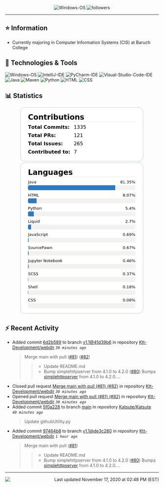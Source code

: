 <div align="center">
    <img 
        src="https://img.shields.io/badge/OS-Windows-informational?style=for-the-badge&color=3278be"
        alt="Windows-OS">
    <img 
        src="https://img.shields.io/github/followers/katsute?color=3278be&style=for-the-badge"
        alt="followers">
</div>

<hr>

## ⭐ Information

 - Currently majoring in Computer Information Systems (CIS) at Baruch College

## 🔧 Technologies & Tools

<img 
    src="https://img.shields.io/badge/OS-Windows-informational?style=flat-square&color=3278be"
    alt="Windows-OS">
<img 
    src="https://img.shields.io/badge/Editor-IntelliJ_IDEA-informational?style=flat-square&logo=intellij-idea&logoColor=white&color=3278be"
    alt="IntelliJ-IDE">
<img 
    src="https://img.shields.io/badge/Editor-PyCharm-informational?style=flat-square&logo=pycharm&logoColor=white&color=3278be"
    alt="PyCharm-IDE">
<img 
    src="https://img.shields.io/badge/Editor-Visual_Studio_Code-informational?style=flat-square&logo=Visual-Studio-Code&logoColor=white&color=3278be"
    alt="Visual-Studio-Code-IDE">
<img 
    src="https://img.shields.io/badge/Code-Java-informational?style=flat-square&logo=java&logoColor=white&color=3278be"
    alt="Java">
<img 
    src="https://img.shields.io/badge/Tools-Maven-informational?style=flat-square&logo=apache-maven&logoColor=white&color=3278be"
    alt="Maven">
<img 
    src="https://img.shields.io/badge/Code-Python-informational?style=flat-square&logo=python&logoColor=white&color=3278be"
    alt="Python">
<img 
    src="https://img.shields.io/badge/Code-HTML-informational?style=flat-square&logo=html5&logoColor=white&color=3278be"
    alt="HTML">
<img 
    src="https://img.shields.io/badge/Code-CSS-informational?style=flat-square&logo=css-wizardry&logoColor=white&color=3278be"
    alt="CSS">

## 📊 Statistics
<div align="center">
    <a href="https://github.com/Katsute/">
        <img src="https://github.com/Katsute/Katsute/blob/main/contributions.png">
    </a>
    <a href="https://github.com/Katsute/">
        <img src="https://github.com/Katsute/Katsute/blob/main/languages.png">
    </a>
</div>

## ⚡ Recent Activity

 - Added commit [6d2b589](https://github.com/Ktt-Development/webdir/commit/6d2b5892ceb5fd818b2973dca642f9b7a0c550a7) to branch [v1.1@41d39b6](https://github.com/Ktt-Development/webdir/tree/v1.1@41d39b6) in repository [Ktt-Development/webdir](https://github.com/Ktt-Development/webdir)  *`30 minutes ago`*
   > Merge main with pull ([#81](https://github.com/Ktt-Development/webdir/issues/81)) ([#82](https://github.com/Ktt-Development/webdir/issues/82))
   >  > * Update README.md
   >  > * Bump simplehttpserver from 4.1.0 to 4.2.0 ([#80](https://github.com/Ktt-Development/webdir/issues/80))
   >  > Bumps [simplehttpserver](https://github.com/Ktt-Development/simplehttpserver) from 4.1.0 to 4.2.0.…
 - Closed pull request [Merge main with pull (#81) (#82)](https://github.com/Ktt-Development/webdir/pull/82) in repository [Ktt-Development/webdir](https://github.com/Ktt-Development/webdir)  *`30 minutes ago`*
 - Opened pull request [Merge main with pull (#81) (#82)](https://github.com/Ktt-Development/webdir/pull/82) in repository [Ktt-Development/webdir](https://github.com/Ktt-Development/webdir)  *`30 minutes ago`*
 - Added commit [5f0a228](https://github.com/Katsute/Katsute/commit/5f0a2281a7229e12c188f23c87a40cf760d8601f) to branch [main](https://github.com/Katsute/Katsute/tree/main) in repository [Katsute/Katsute](https://github.com/Katsute/Katsute)  *`40 minutes ago`*
   > Update githubUtility.py
 - Added commit [97464b8](https://github.com/Ktt-Development/webdir/commit/97464b8d6c5707ed1eccdfd28d22d0893178b0ab) to branch [v1.1@de3c280](https://github.com/Ktt-Development/webdir/tree/v1.1@de3c280) in repository [Ktt-Development/webdir](https://github.com/Ktt-Development/webdir)  *`1 hour ago`*
   > Merge main with pull ([#81](https://github.com/Ktt-Development/webdir/issues/81))
   >  > * Update README.md
   >  > * Bump simplehttpserver from 4.1.0 to 4.2.0 ([#80](https://github.com/Ktt-Development/webdir/issues/80))
   >  > Bumps [simplehttpserver](https://github.com/Ktt-Development/simplehttpserver) from 4.1.0 to 4.2.0.…

---
<img align="left" src="https://github.com/Katsute/Katsute/workflows/Update%20README.md/badge.svg"><p align="right">Last updated November 17, 2020 at 02:48 PM (EST)</p>
